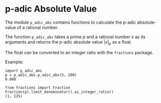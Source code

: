 # p-adic Absolute Value

The module `p_adic_abs` contains functions to calculate the p-adic absolute-value of a rational number.

The function `p_adic_abs` takes a prime $p$ and a rational number $x$ as its arguments and returns the 
p-adic absolute value $|x|_p$ as a float.

The float can be converted to an integer ratio with the `fractions` package.

Example:

    import p_adic_abs
    p = p_adic_abs.p_adic_abs(5, 200)
    0.008

    from fractions import Fraction
    Fraction(p).limit_denominator().as_integer_ratio()
    (1, 125)
